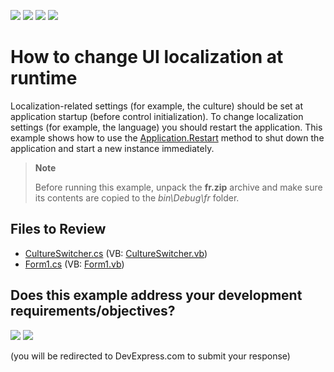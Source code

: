 <!-- default badges list -->
![](https://img.shields.io/endpoint?url=https://codecentral.devexpress.com/api/v1/VersionRange/128636143/11.1.11%2B)
[![](https://img.shields.io/badge/Open_in_DevExpress_Support_Center-FF7200?style=flat-square&logo=DevExpress&logoColor=white)](https://supportcenter.devexpress.com/ticket/details/E3782)
[![](https://img.shields.io/badge/📖_How_to_use_DevExpress_Examples-e9f6fc?style=flat-square)](https://docs.devexpress.com/GeneralInformation/403183)
[![](https://img.shields.io/badge/💬_Leave_Feedback-feecdd?style=flat-square)](#does-this-example-address-your-development-requirementsobjectives)
<!-- default badges end -->

# How to change UI localization at runtime

Localization-related settings (for example, the culture) should be set at application startup (before control initialization). To change localization settings (for example, the language) you should restart the application. This example shows how to use the [Application.Restart](https://learn.microsoft.com/en-us/dotnet/api/system.windows.forms.application.restart?view=windowsdesktop-7.0) method to shut down the application and start a new instance immediately.

> **Note**
>
> Before running this example, unpack the **fr.zip** archive and make sure its contents are copied to the *bin\Debug\fr* folder.


## Files to Review

* [CultureSwitcher.cs](./CS/CultureSwitcher.cs) (VB: [CultureSwitcher.vb](./VB/CultureSwitcher.vb))
* [Form1.cs](./CS/Form1.cs) (VB: [Form1.vb](./VB/Form1.vb))
<!-- feedback -->
## Does this example address your development requirements/objectives?

[<img src="https://www.devexpress.com/support/examples/i/yes-button.svg"/>](https://www.devexpress.com/support/examples/survey.xml?utm_source=github&utm_campaign=winforms-change-ui-localization-runtime&~~~was_helpful=yes) [<img src="https://www.devexpress.com/support/examples/i/no-button.svg"/>](https://www.devexpress.com/support/examples/survey.xml?utm_source=github&utm_campaign=winforms-change-ui-localization-runtime&~~~was_helpful=no)

(you will be redirected to DevExpress.com to submit your response)
<!-- feedback end -->
